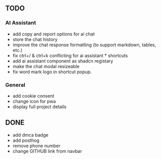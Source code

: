 ## TODO

### AI Assistant

- add copy and report options for ai chat
- store the chat history
- improve the chat response formatting (to support markdown, tables, etc.)
- fix ctrl+/ & ctrl+k conflicting for ai assistant \* shortcuts
- add ai assistant component as shadcn registary
- make the chat modal resizeable
- fix word mark logo in shortcut popup.

### General

- add cookie consent
- change icon for pwa
- display full project details

## DONE

- add dmca badge
- add posthog
- remove phone number
- change GITHUB link from navbar
